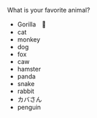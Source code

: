 What is your favorite animal?
- Gorilla　🦍
- cat
- monkey
- dog
- fox
- caw
- hamster
- panda
- snake
- rabbit
- カバさん
- penguin
